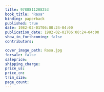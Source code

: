```yaml
---
title: 9780811208253
book_title: "Rasa"
binding: paperback
published: true
date: 1982-02-01T06:00:24-04:00
publication_date: 1982-02-01T06:00:24-04:00
show_in_forthcoming: false
contributors:

cover_image_path: Rasa.jpg
forsale: false
saleprice:
shipping_charge:
price_us:
price_cn:
trim_size:
page_count:
---
```


